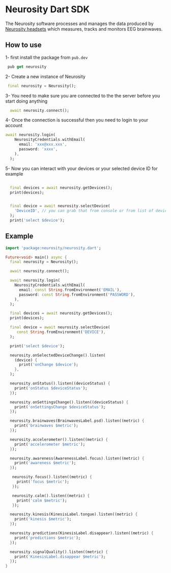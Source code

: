 # Neurosity Dart SDK

The Neurosity software processes and manages the data produced by [Neurosity headsets](https://neurosity.co) which measures, tracks and monitors EEG brainwaves.

## How to use

1- first install the package from `pub.dev`

```dart
 pub get neurosity
```

2- Create a new instance of Neurosity

```dart
 final neurosity = Neurosity();
```

3- You need to make sure you are connected to the the server before you start doing anything

```dart
  await neurosity.connect();
```

4- Once the connection is successful then you need to login to your account

```dart
await neurosity.login(
    NeurosityCredentials.withEmail(
      email: 'xxx@xxx.xxx',
      password: 'xxxx',
    ),
  );
```

5- Now you can interact with your devices or your selected device ID for example

```dart

  final devices = await neurosity.getDevices();
  print(devices);


  final device = await neurosity.selectDevice(
    'DeviceID', // you can grab that from console or from list of devices
  );
  print('select $device');

```

## Example

```dart
import 'package:neurosity/neurosity.dart';

Future<void> main() async {
  final neurosity = Neurosity();

  await neurosity.connect();

  await neurosity.login(
    NeurosityCredentials.withEmail(
      email: const String.fromEnvironment('EMAIL'),
      password: const String.fromEnvironment('PASSWORD'),
    ),
  );

  final devices = await neurosity.getDevices();
  print(devices);

  final device = await neurosity.selectDevice(
     const String.fromEnvironment('DEVICE'),
  );

  print('select $device');

  neurosity.onSelectedDeviceChange().listen(
    (device) {
      print('onChange $device');
    },
  );

  neurosity.onStatus().listen((deviceStatus) {
    print('onStatus $deviceStatus');
  });

  neurosity.onSettingsChange().listen((deviceStatus) {
    print('onSettingsChange $deviceStatus');
  });

  neurosity.brainwaves(BrainwavesLabel.psd).listen((metric) {
    print('brainwaves $metric');
  });

  neurosity.accelerometer().listen((metric) {
    print('accelerometer $metric');
  });

  neurosity.awareness(AwarenessLabel.focus).listen((metric) {
    print('awareness $metric');
  });

   neurosity.focus().listen((metric) {
     print('focus $metric');
   });

   neurosity.calm().listen((metric) {
     print('calm $metric');
   });

  neurosity.kinesis(KinesisLabel.tongue).listen((metric) {
    print('kinesis $metric');
  });

  neurosity.predictions(KinesisLabel.disappear).listen((metric) {
    print('predictions $metric');
  });

  neurosity.signalQuality().listen((metric) {
    print('KinesisLabel.disappear $metric');
  });
}

```
